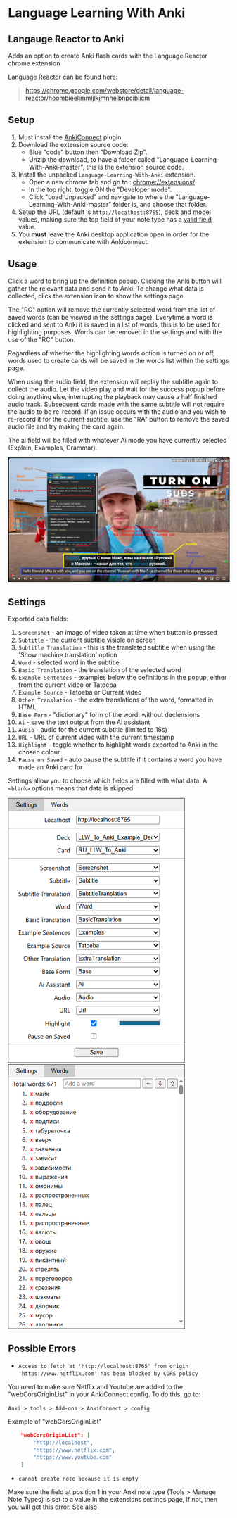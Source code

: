 # Language Learning With Anki

## Langauge Reactor to Anki

Adds an option to create Anki flash cards with the Language Reactor chrome extension

Language Reactor can be found here:
> https://chrome.google.com/webstore/detail/language-reactor/hoombieeljmmljlkjmnheibnpciblicm


## Setup

1) Must install the [AnkiConnect](https://ankiweb.net/shared/info/2055492159) plugin.
2) Download the extension source code: 
    - Blue "code" button then "Download Zip".
    - Unzip the download, to have a folder called "Language-Learning-With-Anki-master", this is the extension source code.
3) Install the unpacked `Language-Learning-With-Anki` extension.
    - Open a new chrome tab and go to : <chrome://extensions/>
    - In the top right, toggle ON the "Developer mode".
    - Click "Load Unpacked" and navigate to where the "Language-Learning-With-Anki-master" folder is, and choose that folder.
4) Setup the URL (default is `http://localhost:8765`), deck and model values, making sure the top field of your note type has a [valid field](#empty-note-error) value.
5) You **must** leave the Anki desktop application open in order for the extension to communicate with Ankiconnect.

## Usage

Click a word to bring up the definition popup. Clicking the Anki button will gather the relevant data and send it to Anki. To change what data is collected, click the extension icon to show the settings page.

The "RC" option will remove the currently selected word from the list of saved words (can be viewed in the settings page). Everytime a word is clicked and sent to Anki it is saved in a list of words, this is to be used for highlighting purposes. Words can be removed in the settings and with the use of the "RC" button.

Regardless of whether the highlighting words option is turned on or off, words used to create cards will be saved in the words list within the settings page.

When using the audio field, the extension will replay the subtitle again to collect the audio. Let the video play and wait for the success popup before doing anything else, interrupting the playback may cause a half finished audio track. Subsequent cards made with the same subtitle will not require the audio to be re-record. If an issue occurs with the audio and you wish to re-record it for the current subtitle, use the "RA" button to remove the saved audio file and try making the card again.

The ai field will be filled with whatever Ai mode you have currently selected (Explain, Examples, Grammar).

![bubble-screenshot](screenshots/fields.PNG)

## Settings

Exported data fields:

 1) `Screenshot` - an image of video taken at time when button is pressed
 2) `Subtitle` - the current subtitle visible on screen
 3) `Subtitle Translation` - this is the translated subtitle when using the 'Show machine translation' option
 4) `Word` - selected word in the subtitle
 5) `Basic Translation` - the translation of the selected word
 6) `Example Sentences` - examples below the definitions in the popup, either from the current video or Tatoeba
 7) `Example Source`  - Tatoeba or Current video
 8) `Other Translation` - the extra translations of the word, formatted in HTML
 9) `Base Form` - "dictionary" form of the word, without declensions
 10) `Ai` - save the text output from the Ai assistant
 11) `Audio` - audio for the current subtitle (limited to 16s)
 12) `URL` - URL of current video with the current timestamp
 13) `Highlight` - toggle whether to highlight words exported to Anki in the chosen colour
 14) `Pause on Saved` - auto pause the subtitle if it contains a word you have made an Anki card for

Settings allow you to choose which fields are filled with what data. A `<blank>` options means that data is skipped

![options-screenshot](/screenshots/settings.png)
![options-screenshot](/screenshots/words.PNG)

## Possible Errors

- `Access to fetch at 'http://localhost:8765' from origin 'https://www.netflix.com' has been blocked by CORS policy`

You need to make sure Netflix and Youtube are added to the "webCorsOriginList" in your AnkiConnect config. To do this, go to:

`Anki > tools > Add-ons > AnkiConnect > config`

Example of "webCorsOriginList"
```json
    "webCorsOriginList": [
        "http://localhost",
        "https://www.netflix.com",
        "https://www.youtube.com"
    ]
```

- `cannot create note because it is empty`<a id="empty-note-error"></a>

Make sure the field at position 1 in your Anki note type (Tools > Manage Note Types) is set to a value in the extensions settings page, if not, then you will get this error. See [also](https://github.com/ClearlyKyle/Language-Learning-With-Anki/issues/7#issuecomment-2510020695)
